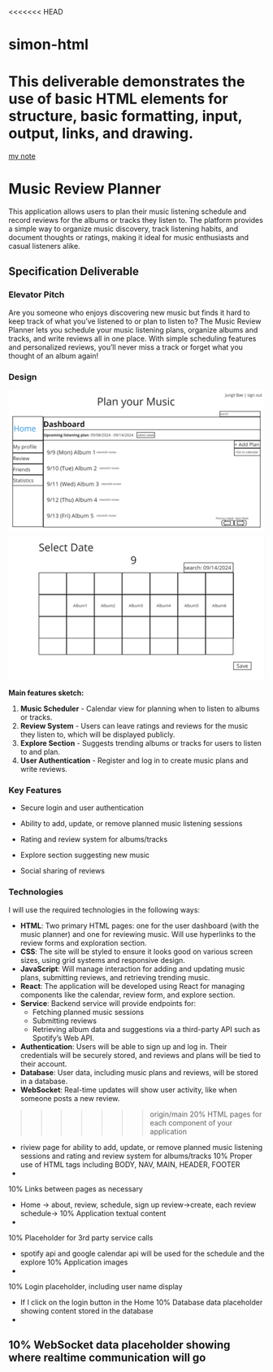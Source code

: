 <<<<<<< HEAD
# simon-html

This deliverable demonstrates the use of basic HTML elements for structure, basic formatting, input, output, links, and drawing.
=======
[my note](notes.md)

# Music Review Planner

This application allows users to plan their music listening schedule and record reviews for the albums or tracks they listen to. The platform provides a simple way to organize music discovery, track listening habits, and document thoughts or ratings, making it ideal for music enthusiasts and casual listeners alike.

## Specification Deliverable

### Elevator Pitch
Are you someone who enjoys discovering new music but finds it hard to keep track of what you’ve listened to or plan to listen to? The Music Review Planner lets you schedule your music listening plans, organize albums and tracks, and write reviews all in one place. With simple scheduling features and personalized reviews, you’ll never miss a track or forget what you thought of an album again!

### Design
![My Image](Design%201.jpg)
![My Image2](Design%202.jpg)

**Main features sketch:**
1. **Music Scheduler** - Calendar view for planning when to listen to albums or tracks.
2. **Review System** - Users can leave ratings and reviews for the music they listen to, which will be displayed publicly.
3. **Explore Section** - Suggests trending albums or tracks for users to listen to and plan.
4. **User Authentication** - Register and log in to create music plans and write reviews.

### Key Features
- Secure login and user authentication
- Ability to add, update, or remove planned music listening sessions
- Rating and review system for albums/tracks
- Explore section suggesting new music

- Social sharing of reviews

### Technologies
I will use the required technologies in the following ways:

- **HTML**: Two primary HTML pages: one for the user dashboard (with the music planner) and one for reviewing music. Will use hyperlinks to the review forms and exploration section.
- **CSS**: The site will be styled to ensure it looks good on various screen sizes, using grid systems and responsive design.
- **JavaScript**: Will manage interaction for adding and updating music plans, submitting reviews, and retrieving trending music.
- **React**: The application will be developed using React for managing components like the calendar, review form, and explore section.
- **Service**: Backend service will provide endpoints for:
  - Fetching planned music sessions
  - Submitting reviews
  - Retrieving album data and suggestions via a third-party API such as Spotify’s Web API.
- **Authentication**: Users will be able to sign up and log in. Their credentials will be securely stored, and reviews and plans will be tied to their account.
- **Database**: User data, including music plans and reviews, will be stored in a database.
- **WebSocket**: Real-time updates will show user activity, like when someone posts a new review.
>>>>>>> origin/main
20% HTML pages for each component of your application
 - riview page for ability to add, update, or remove planned music listening sessions and rating and review system for albums/tracks
10% Proper use of HTML tags including BODY, NAV, MAIN, HEADER, FOOTER
 - 
10% Links between pages as necessary
 - Home -> about, review, schedule, sign up
    review->create, each review
    schedule->
10% Application textual content
 - 
10% Placeholder for 3rd party service calls
 - spotify api and google calendar api will be used for the schedule and the explore
10% Application images
 -  
10% Login placeholder, including user name display
 - If I click on the login button in the Home
10% Database data placeholder showing content stored in the database
 - 
10% WebSocket data placeholder showing where realtime communication will go
 - 